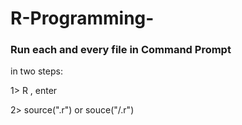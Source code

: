 # R-Programming-

<h3>Run each and every file in Command Prompt</h3>
<p>in two steps:</p>
<p>1> R , enter </p>
<p>2> source("<file_name>.r")  or souce("<folder_name>/<file_name>.r")</p>
